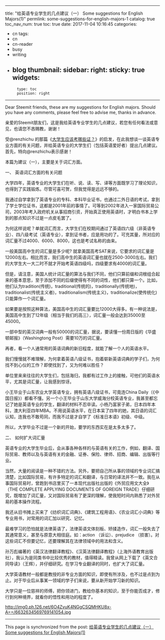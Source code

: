 
---
title: "给英语专业学生的几点建议（一） Some suggestions for English Majors(1)"
permlink: some-suggestions-for-english-majors-1
catalog: true
toc_nav_num: true
toc: true
date: 2017-11-04 10:16:45
categories:
- cn
tags:
- cn
- cn-reader
- busy
- writing
- blog
thumbnail: 
sidebar:
    right:
        sticky: true
widgets:
    -
        type: toc
        position: right
---


Dear Steemit friends, these are my suggestions for English majors. Should you have any comments, please feel free to advise me, thanks in advance.

亲爱的Steemit朋友们，这是我给英语专业学生的几点建议，若您有任何看法或意见，也请您不吝赐教，谢谢！ 

受@renzhichu 的那篇《[大学生应该考哪些证？](https://steemit.com/cn/@renzhichu/78udpp)》的启发，在此我想谈一谈英语专业方面的有关问题，并给英语专业的大学生们（包括英语爱好者）提出几点建议。首先，特向@renzhichu表示感谢！

本篇为建议（一），主要是关于词汇方面。

一、 英语词汇方面的有关问题

大学四年，英语专业的大学生们在听、说、读、写、译等方面既学习了理论知识，也得到了实践锻炼。尽管可喜可贺，但我觉得是远远不够的。

我通过自学拿到了英语专业的专科、本科毕业证书，也通过二外日语的考试，拿到了学士学位证书，这都是2001年前的事情了。可等到2002年进入一家国际贸易公司，2003年考入政府机关从事招商引资，开始真正使用英语时，才明白书本上学到的那点知识不过是一点皮毛罢了。

为何这样说呢？单就词汇而言，大学生们在校期间通过了英语四六级（非英语专业）、四八级考试（英语专业），拿到证书者，应是用功的了。可充其量，所对应的词汇量不过4000、6000、8000，这也是考试名称的由来。

一般美国高中生的词汇量是多少呢? 就拿美国高考SAT来说，它要求的词汇量是12000左右。相比而言，我们高中生的英语词汇量也就在2500-3000左右。我们的大学生大一大二时不就才开始考英语四级吗，四级要求有4000的词汇量。

但是，请注意，美国人统计词汇量的算法与我们不同，他们只算前缀和词根组合起来的基本意思，至于添加不同的后缀使得有不同的词性，他们都只算一个。比如，他们认为tradition(传统)，traditional(传统的)，traditionally(传统地)，traditionalist(传统主义者)，traditionalism(传统主义)，traditionalize(使传统化)只能算作一个词汇量。

如果要是按照这种算法，美国高中生的词汇量要比12000大得多。有一种说法是，美国高中生到了12年级（相当于我们的高三），词汇量一般会达到35000至45000。

一部中型的英汉词典一般有50000的词汇量，据说，要读懂一份周日版的《华盛顿邮报》（Washingtong Post）需要10万的词汇量。

再者，看一个人通常用的英语词典的新旧程度，就能了解一个人的英语水平。

我们慢慢就不难理解，为何拿着英语八级证书，抱着崭新英语词典的学子们，为何找不到心仪的工作？即使找到了，又为何难以胜任？

单位里来来往往的大学生们，包括海归，我都有过工作上的接触，可他们的英语水平，尤其是词汇量，让我感到惊讶。

小王毕业于山东农业大学英语专业，拥有英语八级证书，可竟连China Daily（《中国日报》）都看不懂。另一个小王毕业于山东大学威海分校英语专业，我甚至都忘记了她是英语专业的学生，翻译的材料不忍卒读。小杨乃富家子弟，日本四年本科，澳大利亚四年MBA。不用说英语水平，在日本呆了四年的她，其日语的词汇认知，连我也不敢苟同，而我不过是才自学了《标准日本语》初级、中级。

所以，大学毕业不过是一个新的开始，要学的东西实在是太多太多了。

二、 如何扩大词汇量

英语专业的大学生毕业后，会从事各种各样的与英语有关的工作，例如，翻译、国际贸易、教师以及与英语有关的金融、证券、保险、律师、招商、编辑、出版等行业。

当然，大量的阅读是一种不错的方法。另外，要把自己所从事的领域的专业词汇搞清楚，比如国际贸易，有许多特定的词汇和翻译，与日常的译法并不一致。我在从事国际贸易时，曾跑到书店里买了一本现代出版社出版的《外贸应用文大全》（THE COMPLETE APPLYING DOCUMENTS OF GOREIGN TRADE）仔细研究，既增加了词汇量，又对国际贸易有了更深的理解，使我短时间内熟悉了对外贸易的基本操作流程。

我还从旧书摊上买来了《纺织词汇词典》、《建筑工程用语》、《农业词汇小词典》等专业用书，对常用的词汇加以研究、记忆。

最难学习的恐怕就是法律英语了，法律英语文体刻板、矫揉造作，词汇一般失去了其通常意义，甚至与原意大相径庭。如：action （诉讼）、prejudice （损害）。对这些词汇不但要记忆，还要理解其在法律领域中的用法和含义。

孙万彪编著的《英汉法律翻译教程》、《汉英法律翻译教程》（上海外语教育出版社），我认为是同类书中比较优秀的教材，值得精读。我曾从网上下载了《英文合同导读》（王辉），并仔细研究。在学习专业翻译的同时，也扩大了词汇量。

大学英语教材一般都是教授的非专业方面的知识，即使有所涉及，也不过是点到为止。对于毕业后从事某一领域的学子们来说，要从新开始学习新的知识。

大学只是一位慈祥的师傅，把你领进门，教给你基本的知识，至于你能否成才，修行到何种境界，就看你的悟性和用功的程度了。

http://img0.ph.126.net/6O4ZvuK4NGgCSQMHKU8x-A==/6632634569769141054.jpg

- - -

This page is synchronized from the post: [给英语专业学生的几点建议（一） Some suggestions for English Majors(1)](https://steemit.com/@bring/some-suggestions-for-english-majors-1)
